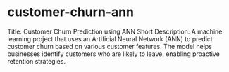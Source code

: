 # customer-churn-ann
Title: Customer Churn Prediction using ANN  Short Description: A machine learning project that uses an Artificial Neural Network (ANN) to predict customer churn based on various customer features. The model helps businesses identify customers who are likely to leave, enabling proactive retention strategies.
